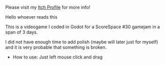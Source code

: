Please visit my [Itch Profile](https://rionit.itch.io/) for more info!

Hello whoever reads this

This is a videogame I coded in Godot for a ScoreSpace #30 gamejam in a span of 3 days.

I did not have enough time to add polish (maybe will later just for myself) and
it is very probable that something is broken.

- How to use:
Just left mouse click and drag
